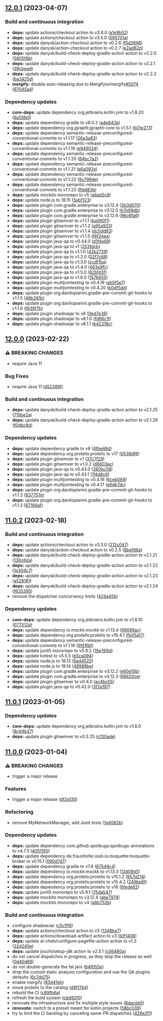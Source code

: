 ## [12.0.1](https://github.com/Protelis/Protelis-Demo/compare/12.0.0...12.0.1) (2023-04-07)


### Build and continuous integration

* **deps:** update actions/checkout action to v3.4.0 ([a1e9b52](https://github.com/Protelis/Protelis-Demo/commit/a1e9b528c21b0d8be1e664f0df20a77f6707bdea))
* **deps:** update actions/checkout action to v3.5.0 ([095701a](https://github.com/Protelis/Protelis-Demo/commit/095701a1d7c17d4d002613f72a06812a434c6b92))
* **deps:** update danysk/action-checkout action to v0.2.6 ([f5d3696](https://github.com/Protelis/Protelis-Demo/commit/f5d3696a05b93385d3b4113958ad786a728126e7))
* **deps:** update danysk/action-checkout action to v0.2.7 ([e2ad82d](https://github.com/Protelis/Protelis-Demo/commit/e2ad82ddbcda9e198d6bb8570acd5b33bce5a87f))
* **deps:** update danysk/build-check-deploy-gradle-action action to v2.2.0 ([5805f8b](https://github.com/Protelis/Protelis-Demo/commit/5805f8ba0ae00ea834a298e6169cb44d1ee8fa9b))
* **deps:** update danysk/build-check-deploy-gradle-action action to v2.2.1 ([39cbead](https://github.com/Protelis/Protelis-Demo/commit/39cbead821752a99af6db22059e268c2308b4770))
* **deps:** update danysk/build-check-deploy-gradle-action action to v2.2.2 ([ba2425d](https://github.com/Protelis/Protelis-Demo/commit/ba2425db5fad623e2c4ad9fe4df5b3621f292d28))
* **mergify:** disable auto-rebasing due to Mergifyio/mergify[#5074](https://github.com/Protelis/Protelis-Demo/issues/5074) ([67045a4](https://github.com/Protelis/Protelis-Demo/commit/67045a4d94352f4585c52b9c42aa45ed9785e6b3))


### Dependency updates

* **core-deps:** update dependency org.jetbrains.kotlin.jvm to v1.8.20 ([6a138e1](https://github.com/Protelis/Protelis-Demo/commit/6a138e1554d4bedffde2926f8b7740c49cd02eb6))
* **deps:** update dependency gradle to v8.0.2 ([a4e843e](https://github.com/Protelis/Protelis-Demo/commit/a4e843e8f0ba235f07fa60d7662e517999961345))
* **deps:** update dependency org.jgrapht:jgrapht-core to v1.5.1 ([b01e273](https://github.com/Protelis/Protelis-Demo/commit/b01e273c844508809ddf4abede93982774ccb2ac))
* **deps:** update dependency semantic-release-preconfigured-conventional-commits to v1.1.17 ([26a3a83](https://github.com/Protelis/Protelis-Demo/commit/26a3a837e330736b77de6c9f80255ddf1a521ea4))
* **deps:** update dependency semantic-release-preconfigured-conventional-commits to v1.1.19 ([e949034](https://github.com/Protelis/Protelis-Demo/commit/e9490346d15c92b4d03a565621aaa373ce97bb86))
* **deps:** update dependency semantic-release-preconfigured-conventional-commits to v1.1.20 ([84bc7a2](https://github.com/Protelis/Protelis-Demo/commit/84bc7a23c7cb8b20a4eb601b4b11f5b05bc6d20b))
* **deps:** update dependency semantic-release-preconfigured-conventional-commits to v1.1.21 ([e6a092e](https://github.com/Protelis/Protelis-Demo/commit/e6a092ed8c9681dc68bad8c5f1e98c72bfda39fe))
* **deps:** update dependency semantic-release-preconfigured-conventional-commits to v1.1.22 ([9c799de](https://github.com/Protelis/Protelis-Demo/commit/9c799de13b0f5b7c7c94ca489ed25cb5a63a44e5))
* **deps:** update dependency semantic-release-preconfigured-conventional-commits to v1.1.23 ([ffd483b](https://github.com/Protelis/Protelis-Demo/commit/ffd483bf2bff9fbfbe341784e1d7dc297288a6e8))
* **deps:** update mockito monorepo to v5 ([a6ad2c8](https://github.com/Protelis/Protelis-Demo/commit/a6ad2c82db030ea0e90296dab44a74ee66edba05))
* **deps:** update node.js to 18.15 ([5ebf123](https://github.com/Protelis/Protelis-Demo/commit/5ebf123b2b3a72379753e0a68bc4b2c7c3e6fcf6))
* **deps:** update plugin com.gradle.enterprise to v3.12.4 ([2b3d070](https://github.com/Protelis/Protelis-Demo/commit/2b3d070a6d9e9bb16befb4092ee600118bf8ca64))
* **deps:** update plugin com.gradle.enterprise to v3.12.5 ([b7e69db](https://github.com/Protelis/Protelis-Demo/commit/b7e69db34391596f96f06f0cb54070bd98aa9cd7))
* **deps:** update plugin com.gradle.enterprise to v3.12.6 ([96c6fa6](https://github.com/Protelis/Protelis-Demo/commit/96c6fa6f17877e4b5f46f2115e8da8656d7f14a2))
* **deps:** update plugin gitsemver to v1.1.1 ([ba090f1](https://github.com/Protelis/Protelis-Demo/commit/ba090f1d274b67ac4702b3e8dc7268f5d7fba1af))
* **deps:** update plugin gitsemver to v1.1.2 ([a95a933](https://github.com/Protelis/Protelis-Demo/commit/a95a9337c30835b38dfda22113f8cb4244244150))
* **deps:** update plugin gitsemver to v1.1.4 ([dc5dd83](https://github.com/Protelis/Protelis-Demo/commit/dc5dd833dfbcafae358595131006772de6002f54))
* **deps:** update plugin gitsemver to v1.1.5 ([f4f2eea](https://github.com/Protelis/Protelis-Demo/commit/f4f2eea79fd55e9fa3567fcb8420ad472bd52e99))
* **deps:** update plugin java-qa to v0.44.0 ([d1f4e68](https://github.com/Protelis/Protelis-Demo/commit/d1f4e685ab376a5988e4a7ae830d296c5d3dc99a))
* **deps:** update plugin java-qa to v1 ([253fdcb](https://github.com/Protelis/Protelis-Demo/commit/253fdcb2f69bf627bc5e4ee0e6df5c34b14b1d40))
* **deps:** update plugin java-qa to v1.1.0 ([42b2729](https://github.com/Protelis/Protelis-Demo/commit/42b2729d45eb02455c15a49b1f285c8a93535cb7))
* **deps:** update plugin java-qa to v1.2.0 ([02f7c88](https://github.com/Protelis/Protelis-Demo/commit/02f7c88d7cada6a071bf09d39a65f2b7ccbb3c74))
* **deps:** update plugin java-qa to v1.3.0 ([ccdf1ba](https://github.com/Protelis/Protelis-Demo/commit/ccdf1babf378eb0a5192d289b0842f6f3462f3fa))
* **deps:** update plugin java-qa to v1.4.0 ([463e9fc](https://github.com/Protelis/Protelis-Demo/commit/463e9fcc6d0bce3c80b4bdf3879c45e79501c12c))
* **deps:** update plugin java-qa to v1.5.0 ([82bfd3f](https://github.com/Protelis/Protelis-Demo/commit/82bfd3f1bb78eb9015eb3f30f5b3a4d5346a3363))
* **deps:** update plugin java-qa to v1.6.0 ([1576655](https://github.com/Protelis/Protelis-Demo/commit/1576655c9d132a3c96479c162fab7bc36bc6585a))
* **deps:** update plugin multijvmtesting to v0.4.19 ([ab5f5e7](https://github.com/Protelis/Protelis-Demo/commit/ab5f5e7d19018357fb17fe12e92301bf7c0b63c9))
* **deps:** update plugin multijvmtesting to v0.4.20 ([b0df5dd](https://github.com/Protelis/Protelis-Demo/commit/b0df5dd8e5c7d7604814df1412cc31eb6822d991))
* **deps:** update plugin org.danilopianini.gradle-pre-commit-git-hooks to v1.1.5 ([48b281b](https://github.com/Protelis/Protelis-Demo/commit/48b281b1804fea492fea893d664aca61d5fb0140))
* **deps:** update plugin org.danilopianini.gradle-pre-commit-git-hooks to v1.1.6 ([f639f7b](https://github.com/Protelis/Protelis-Demo/commit/f639f7ba27d22644e3028888fa2b76dd10278a5d))
* **deps:** update plugin shadowjar to v8 ([0ed7e38](https://github.com/Protelis/Protelis-Demo/commit/0ed7e38bda304a18b296942a9e546c0ac5534a57))
* **deps:** update plugin shadowjar to v8.1.0 ([fd66c1f](https://github.com/Protelis/Protelis-Demo/commit/fd66c1f1137970fe885ee614648f8b5de5d8e7d5))
* **deps:** update plugin shadowjar to v8.1.1 ([b42218c](https://github.com/Protelis/Protelis-Demo/commit/b42218caa81854db83ca81c2fa654b0d41746f4a))

## [12.0.0](https://github.com/Protelis/Protelis-Demo/compare/11.0.2...12.0.0) (2023-02-22)


### ⚠ BREAKING CHANGES

* require Java 11

### Bug Fixes

* require Java 11 ([d52389f](https://github.com/Protelis/Protelis-Demo/commit/d52389f400b423678de1fcc26ff6acf78d45a080))


### Build and continuous integration

* **deps:** update danysk/build-check-deploy-gradle-action action to v2.1.25 ([715be2a](https://github.com/Protelis/Protelis-Demo/commit/715be2a0d76a6004ac76e8bddf92ac589d1e71ab))
* **deps:** update danysk/build-check-deploy-gradle-action action to v2.1.26 ([f0dbc8d](https://github.com/Protelis/Protelis-Demo/commit/f0dbc8da8662e3b85225a54234c62a1d64ca0ae7))


### Dependency updates

* **deps:** update dependency gradle to v8 ([4fbe88d](https://github.com/Protelis/Protelis-Demo/commit/4fbe88d47f9c8996e08eb3e63b4f57a62bf1a510))
* **deps:** update dependency org.protelis:protelis to v17 ([0538df6](https://github.com/Protelis/Protelis-Demo/commit/0538df61d764f943f22339a61a4a3d7a6f79f02a))
* **deps:** update plugin gitsemver to v1 ([37c7f29](https://github.com/Protelis/Protelis-Demo/commit/37c7f292c0c3d1bb06ec92f1e1c979b8bfe755ca))
* **deps:** update plugin gitsemver to v1.0.2 ([d6603ac](https://github.com/Protelis/Protelis-Demo/commit/d6603ac8f6ba9c8aa39cc8aa89bc1904f2b6be89))
* **deps:** update plugin java-qa to v0.43.0 ([380bc58](https://github.com/Protelis/Protelis-Demo/commit/380bc58aef0e0e6e3f8940619460fec259f0d88c))
* **deps:** update plugin java-qa to v0.43.1 ([1f4d8c6](https://github.com/Protelis/Protelis-Demo/commit/1f4d8c6f51249bb2f56140909bc2738b73863b74))
* **deps:** update plugin multijvmtesting to v0.4.16 ([6ceb089](https://github.com/Protelis/Protelis-Demo/commit/6ceb0894a706b15fd7ee7e7725d2daa5e9b6e86e))
* **deps:** update plugin multijvmtesting to v0.4.17 ([e6db7dc](https://github.com/Protelis/Protelis-Demo/commit/e6db7dc5940f3828cbcccf4b6685895df79c10d6))
* **deps:** update plugin org.danilopianini.gradle-pre-commit-git-hooks to v1.1.2 ([837757e](https://github.com/Protelis/Protelis-Demo/commit/837757eaaf48a9a7e6ed9b049383bb5c23444822))
* **deps:** update plugin org.danilopianini.gradle-pre-commit-git-hooks to v1.1.3 ([67166af](https://github.com/Protelis/Protelis-Demo/commit/67166af9a2ffe747b57f5dbc19c8afd8131e19e2))

## [11.0.2](https://github.com/Protelis/Protelis-Demo/compare/11.0.1...11.0.2) (2023-02-18)


### Build and continuous integration

* **deps:** update actions/checkout action to v3.3.0 ([212c047](https://github.com/Protelis/Protelis-Demo/commit/212c047d191bb7e4dedddfe77efbb498561c3236))
* **deps:** update danysk/action-checkout action to v0.2.5 ([8bef86a](https://github.com/Protelis/Protelis-Demo/commit/8bef86a67e4f5c872a79ddd515a746284ec04192))
* **deps:** update danysk/build-check-deploy-gradle-action action to v2.1.21 ([136c6da](https://github.com/Protelis/Protelis-Demo/commit/136c6da48c0b9b041f5f76b7913d9bce63574774))
* **deps:** update danysk/build-check-deploy-gradle-action action to v2.1.22 ([1e304c7](https://github.com/Protelis/Protelis-Demo/commit/1e304c7e9197081266e29855a48ac6040e4009d9))
* **deps:** update danysk/build-check-deploy-gradle-action action to v2.1.23 ([a528181](https://github.com/Protelis/Protelis-Demo/commit/a528181a00f098108d24475cfe3b0d7eb83fb16d))
* **deps:** update danysk/build-check-deploy-gradle-action action to v2.1.24 ([f625395](https://github.com/Protelis/Protelis-Demo/commit/f6253956a23392a9cd1336c548ee185e11741ccf))
* remove the dispatcher concurrency limits ([424a45b](https://github.com/Protelis/Protelis-Demo/commit/424a45bc68afd9cda835f5d92dece422ad722d00))


### Dependency updates

* **core-deps:** update dependency org.jetbrains.kotlin.jvm to v1.8.10 ([077312d](https://github.com/Protelis/Protelis-Demo/commit/077312d41365e032f10bb6ba784737caf25cd310))
* **deps:** update dependency io.mockk:mockk to v1.13.4 ([99089ac](https://github.com/Protelis/Protelis-Demo/commit/99089ac312144504039507e92046d7bc5069cb6f))
* **deps:** update dependency org.protelis:protelis to v16.4.1 ([fb05a17](https://github.com/Protelis/Protelis-Demo/commit/fb05a1735048a9b0a955a752d33ec583340e23a4))
* **deps:** update dependency semantic-release-preconfigured-conventional-commits to v1.1.16 ([9f41fbf](https://github.com/Protelis/Protelis-Demo/commit/9f41fbf3442df0b4060ad47cd518e04b7b68a33d))
* **deps:** update junit5 monorepo to v5.9.2 ([19e769d](https://github.com/Protelis/Protelis-Demo/commit/19e769d40a253cc027e7b57e809e10cd3d91fa1b))
* **deps:** update kotest to v5.5.5 ([b5ca094](https://github.com/Protelis/Protelis-Demo/commit/b5ca09446527788c81acd384e7e1f4cd83eeb667))
* **deps:** update node.js to 18.13 ([9ed4520](https://github.com/Protelis/Protelis-Demo/commit/9ed4520dcfdc749f1986a1e680067b79894e1f12))
* **deps:** update node.js to 18.14 ([48988be](https://github.com/Protelis/Protelis-Demo/commit/48988beadb47b07a84f1dc10441898537521ce01))
* **deps:** update plugin com.gradle.enterprise to v3.12.2 ([e60e10b](https://github.com/Protelis/Protelis-Demo/commit/e60e10b81a3ada61405cec7af09b84ef5c21872b))
* **deps:** update plugin com.gradle.enterprise to v3.12.3 ([88620ce](https://github.com/Protelis/Protelis-Demo/commit/88620ceb70869927faf989cc8b6abffa62583ece))
* **deps:** update plugin gitsemver to v0.4.0 ([ac4bc05](https://github.com/Protelis/Protelis-Demo/commit/ac4bc0580092f945155a2326b8267829c3de3a55))
* **deps:** update plugin java-qa to v0.42.0 ([3f2e197](https://github.com/Protelis/Protelis-Demo/commit/3f2e197010683797caf025903997b0ab67cd24f4))

## [11.0.1](https://github.com/Protelis/Protelis-Demo/compare/11.0.0...11.0.1) (2023-01-05)


### Dependency updates

* **core-deps:** update dependency org.jetbrains.kotlin.jvm to v1.8.0 ([8c94b37](https://github.com/Protelis/Protelis-Demo/commit/8c94b37afef5547ef849a9989a5408c7f14f448c))
* **deps:** update plugin gitsemver to v0.3.25 ([c130ade](https://github.com/Protelis/Protelis-Demo/commit/c130ade87c8646e7530c79875ccd7a28903fc51b))

## [11.0.0](https://github.com/Protelis/Protelis-Demo/compare/10.1.1...11.0.0) (2023-01-04)


### ⚠ BREAKING CHANGES

* trigger a major release

### Features

* trigger a major release ([df2a135](https://github.com/Protelis/Protelis-Demo/commit/df2a135c53e2aadadb40fdf7862d7c389b524b0c))


### Refactoring

* remove MyNetworkManager, add Junit tests ([1e4082b](https://github.com/Protelis/Protelis-Demo/commit/1e4082bb93d82e7dd6bcf1ded2864d9b16a612fe))


### Dependency updates

* **deps:** update dependency com.github.spotbugs:spotbugs-annotations to v4.7.3 ([40515f0](https://github.com/Protelis/Protelis-Demo/commit/40515f0d94bda688825f1ca0b738a1273fd1beef))
* **deps:** update dependency de.fraunhofer.iosb.io.moquette:moquette-broker to v0.15.1 ([090d7d7](https://github.com/Protelis/Protelis-Demo/commit/090d7d75569081e8e01a6ce3e4fc7cdd1634e02b))
* **deps:** update dependency gradle to v7.6 ([87548c4](https://github.com/Protelis/Protelis-Demo/commit/87548c4c2445551d797faac598b36843f8c6e33b))
* **deps:** update dependency io.mockk:mockk to v1.13.3 ([13d09d5](https://github.com/Protelis/Protelis-Demo/commit/13d09d51e6d868b67d77063e3b0b02cfe80a5c11))
* **deps:** update dependency org.protelis:protelis to v15.1.2 ([957d214](https://github.com/Protelis/Protelis-Demo/commit/957d214c6a5398de238710650c801315cafae9e0))
* **deps:** update dependency org.protelis:protelis to v15.4.2 ([249be6f](https://github.com/Protelis/Protelis-Demo/commit/249be6f27bb4fbb923f71a5c0aa85bae2318b3fa))
* **deps:** update dependency org.protelis:protelis to v16 ([6fede62](https://github.com/Protelis/Protelis-Demo/commit/6fede629231b88e91d8a2b99cad973b7e313afb6))
* **deps:** update junit5 monorepo to v5.9.1 ([75da547](https://github.com/Protelis/Protelis-Demo/commit/75da5476c99757c04bde98f9023f532e67e12b1c))
* **deps:** update mockito monorepo to v3.12.4 ([abe7978](https://github.com/Protelis/Protelis-Demo/commit/abe79789d4d6c8b79f9952f7d4341685889ac2d9))
* **deps:** update mockito monorepo to v4 ([a8b752b](https://github.com/Protelis/Protelis-Demo/commit/a8b752b048f7950a5d6bd928987568c8e4e9d533))


### Build and continuous integration

* configure shadowJar ([c5cfff8](https://github.com/Protelis/Protelis-Demo/commit/c5cfff8f8eb821cb2985826095230dffe0c8a594))
* **deps:** update actions/checkout action to v3 ([1348be7](https://github.com/Protelis/Protelis-Demo/commit/1348be70c9b974c749b080621d34a910f631c75a))
* **deps:** update actions/download-artifact action to v3 ([b1f1408](https://github.com/Protelis/Protelis-Demo/commit/b1f14084692b7f0c7ea2f3d57e2bed2697d24a60))
* **deps:** update al-cheb/configure-pagefile-action action to v1.3 ([32d240e](https://github.com/Protelis/Protelis-Demo/commit/32d240ec4ea2dcf5636c0c90baf453a6f9f3daad))
* **deps:** update joschi/setup-jdk action to v2.5.1 ([c06480a](https://github.com/Protelis/Protelis-Demo/commit/c06480a02e28a952c7158bcfc85486e5d1b969d5))
* do not cancel dispatches in progress, as they stop the release as well ([0d40d68](https://github.com/Protelis/Protelis-Demo/commit/0d40d68f4b05b8163c29a1579dc9a17ef2d7b0e7))
* do not double-generate the fat jars ([64f055e](https://github.com/Protelis/Protelis-Demo/commit/64f055ec79fe50d2d280d529b139c39d83d8361c))
* drop the custom static analysis configuration and use the QA plugins defaults ([6c7dd75](https://github.com/Protelis/Protelis-Demo/commit/6c7dd75b978f6c5f4c9dbec1129d27c54126b1f5))
* enable mergify ([83d41eb](https://github.com/Protelis/Protelis-Demo/commit/83d41eb9a44519b968b2152a247f525c8b68e8a7))
* move protelis to the catalog ([d9f1744](https://github.com/Protelis/Protelis-Demo/commit/d9f1744ae38387ae28c2c77106b88457cd999719))
* rebuild the CI ([c89fb6a](https://github.com/Protelis/Protelis-Demo/commit/c89fb6af8404a5e23a454ae04daa754b2c2e4650))
* refresh the build system ([cbd92f0](https://github.com/Protelis/Protelis-Demo/commit/cbd92f06a0150c31f4c7a92df57fddb9ed1ab090))
* renovate the infrastructure and fix multiple style issues ([8daceb5](https://github.com/Protelis/Protelis-Demo/commit/8daceb58c169e5a2f5cad2bb9137eadd44cadc01))
* **renovate:** switch to a preset meant for kotlin projects ([58bc039](https://github.com/Protelis/Protelis-Demo/commit/58bc039fcc7cb45f909c173f39d103ccc1a60b3c))
* try to limit the CI backlog by canceling same-PR dispatches ([428e2f1](https://github.com/Protelis/Protelis-Demo/commit/428e2f1c412556a860995e7a43870d595f275162))
